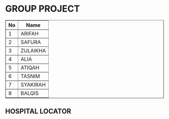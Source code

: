 <h1>GROUP PROJECT</h1>

<table border="1">
    <thead>
        <tr>
            <th>No</th>
            <th>Name</th>
        </tr>
    </thead>
    <tbody>
        <tr>
            <td>1</td>
            <td>ARIFAH</td>
        </tr>
        <tr>
            <td>2</td>
            <td>SAFURA</td>
        </tr>
        <tr>
            <td>3</td>
            <td>ZULAIKHA</td>
        </tr>
        <tr>
            <td>4</td>
            <td>ALIA</td>
        </tr>
        <tr>
            <td>5</td>
            <td>ATIQAH</td>
        </tr>
        <tr>
            <td>6</td>
            <td>TASNIM</td>
        </tr>
        <tr>
            <td>7</td>
            <td>SYAKIRAH</td>
        </tr>
        <tr>
            <td>8</td>
            <td>BALQIS</td>
        </tr>
    </tbody>
</table>

## HOSPITAL LOCATOR
